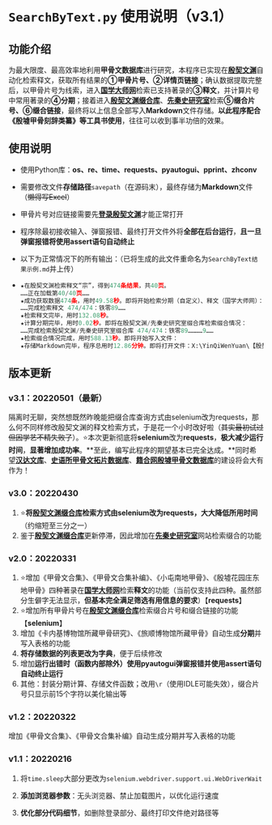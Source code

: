 # `SearchByText.py` 使用说明（v3.1）

## 功能介绍

为最大限度、最高效率地利用**甲骨文数据库**进行研究，本程序已实现在[**殷契文渊**](http://jgw.aynu.edu.cn/)自动化检索释文，获取所有结果的**①甲骨片号、②详情页链接**；确认数据提取完整后，以甲骨片号为线索，进入[**国学大师网**](http://www.guoxuedashi.net/jgwhj/)检索已支持著录的**③释文**，并计算片号中常用著录的**④分期**；接着进入[**殷契文渊缀合库**](http://jgw.aynu.edu.cn/AyjgwZHKSingleSearch?autoLoad=1&id=16&name=ZHUIHEHD&displayDBName=%E7%BC%80%E5%90%88%E6%95%B0%E6%8D%AE%E5%BA%93)、[**先秦史研究室**](https://www.xianqin.org/)检索**⑤缀合片号、⑥缀合链接**，最终将以上信息全部写入**Markdown**文件存储。**以此程序配合《殷墟甲骨刻辞类纂》等工具书使用**，往往可以收到事半功倍的效果。

## 使用说明

- 使用Python库：**os、re、time、requests、pyautogui、pprint、zhconv**

- 需要修改文件**存储路径**`savepath`（在源码末），最终存储为**Markdown**文件（~~懒得写Excel~~）

- 甲骨片号对应链接需要先[**登录殷契文渊**](http://jgw.aynu.edu.cn/Account/Login?ReturnUrl=%2Fajaxpage%2Fhome2.0%2Findex.html)才能正常打开

- 程序除最初接收输入、弹窗报错、最终打开文件外将**全部在后台运行**，**且一旦弹窗报错将使用assert语句自动终止**

- 以下为正常情况下的所有输出：（已将生成的此文件重命名为`SearchByText结果示例.md`并上传）

- ```python
  ★在殷契文渊检索释文“宗”，得到474条结果，共40页。
  ……正在加载第40/40页……
  ★成功获取数据474条，用时49.58秒。即将开始检索分期（自定义）、释文（国学大师网）：
  ……完成检索释文 474/474：铁零89……
  ★检索释文完毕，用时132.08秒。
  ★计算分期完毕，用时0.02秒。即将在殷契文渊/先秦史研究室缀合库检索缀合情况：
  ……完成检索殷契文渊/先秦史研究室缀合库 474/474：铁零89…………9……
  ★检索缀合情况完成，用时588.13秒。即将开始写入文件：
  ★存储Markdown完毕，程序总用时12.86分钟。即将打开文件：X:\YinQiWenYuan\【殷契文渊】宗.md
  ```

## 版本更新

### v3.1：20220501（最新）

隔离时无聊，突然想既然昨晚能把缀合库查询方式由selenium改为requests，那么何不同样修改殷契文渊的释文检索方式，于是花一个小时改好啦（~~其实最初试过但因学艺不精失败了~~）。:star:本次更新彻底将**selenium**改为**requests**，**极大减少运行时间**，**显著增加成功率**。**至此，编写此程序的期望基本已完全达成。**同时希望[**汉达文库**](http://web.chant.org/)、[**史语所甲骨文拓片数据库**](https://ihparchive.ihp.sinica.edu.tw/ihpkmc/ihpkm_op)、[**籍合网殷墟甲骨文数据库**](http://obid.ancientbooks.cn/)的建设将会大有作为！

### v3.0：20220430

1. :star:**将[殷契文渊缀合库](http://jgw.aynu.edu.cn/AyjgwZHKSingleSearch?autoLoad=1&id=16&name=ZHUIHEHD&displayDBName=%E7%BC%80%E5%90%88%E6%95%B0%E6%8D%AE%E5%BA%93)检索方式由selenium改为requests，大大降低所用时间**（约缩短至三分之一）
2. 鉴于[**殷契文渊缀合库**](http://jgw.aynu.edu.cn/AyjgwZHKSingleSearch?autoLoad=1&id=16&name=ZHUIHEHD&displayDBName=%E7%BC%80%E5%90%88%E6%95%B0%E6%8D%AE%E5%BA%93)更新停滞，因此增加在[**先秦史研究室**](https://www.xianqin.org/)网站检索缀合的功能

### v2.0：20220331

1. :star:增加《甲骨文合集》、《甲骨文合集补编》、《小屯南地甲骨》、《殷墟花园庄东地甲骨》四种著录在[**国学大师网**](http://www.guoxuedashi.net/jgwhj/)检索**释文**的功能（当前仅支持此四种。虽然部分生僻字无法显示，**但基本完全满足筛选有用信息的要求**）【**requests**】
2. :star:增加所有甲骨片号在[**殷契文渊缀合库**](http://jgw.aynu.edu.cn/AyjgwZHKSingleSearch?autoLoad=1&id=16&name=ZHUIHEHD&displayDBName=%E7%BC%80%E5%90%88%E6%95%B0%E6%8D%AE%E5%BA%93)检索缀合片号和缀合链接的功能【**selenium**】
3. 增加《卡内基博物馆所藏甲骨研究》、《旅顺博物馆所藏甲骨》自动生成**分期**并写入表格的功能
4. **将存储数据的列表更改为字典**，便于后续修改
5. 增加**运行出错时（函数内部除外）使用pyautogui弹窗报错并使用assert语句自动终止运行**
6. 其他：封装分期计算、存储文件函数；改用`\r`（使用IDLE可能失效），缀合片号只显示前15个字符以美化输出等

### v1.2：20220322

增加《甲骨文合集》、《甲骨文合集补编》自动生成分期并写入表格的功能

### v1.1：20220216

1. 将`time.sleep`大部分更改为`selenium.webdriver.support.ui.WebDriverWait`

2. **添加浏览器参数**：无头浏览器、禁止加载图片，以优化运行速度

3. **优化部分代码细节**，如删除登录部分、最终打印文件绝对路径等


